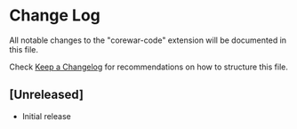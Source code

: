 # Change Log

All notable changes to the "corewar-code" extension will be documented in this file.

Check [Keep a Changelog](http://keepachangelog.com/) for recommendations on how to structure this file.

## [Unreleased]

- Initial release